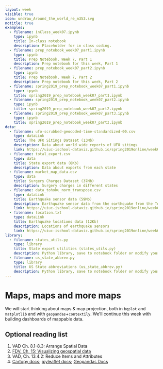 ```yaml
---
layout: week
visible: true
icon: undraw_Around_the_world_re_n353.svg
notitle: true
examples:
  - filename: inClass_week07.ipynb
    type: ipynb
    title: In-class notebook
    description: Placeholder for in class coding.
  - filename: prep_notebook_week07_part1.ipynb
    type: ipynb
    title: Prep Notebook, Week 7, Part 1
    description: Prep notebook for this week, Part 1
  - filename: prep_notebook_week07_part2.ipynb
    type: ipynb
    title: Prep Notebook, Week 7, Part 2
    description: Prep notebook for this week, Part 2
  - filename: spring2019_prep_notebook_week07_part1.ipynb
    type: ipynb
    title: spring2019_prep_notebook_week07_part1.ipynb
  - filename: spring2019_prep_notebook_week07_part2.ipynb
    type: ipynb
    title: spring2019_prep_notebook_week07_part2.ipynb
  - filename: spring2019_prep_notebook_week07_part3.ipynb
    type: ipynb
    title: spring2019_prep_notebook_week07_part3.ipynb
data:
  - filename: ufo-scrubbed-geocoded-time-standardized-00.csv
    type: dataLink
    title: The UFO Sitings Dataset (13Mb)
    description: Data about world wide reports of UFO sitings
    link: https://uiuc-ischool-dataviz.github.io/spring2019online/week04/data/ufo-scrubbed-geocoded-time-standardized-00.csv
  - filename: total_export.csv
    type: data
    title: State export data (8Kb)
    description: Data about exports from each state
  - filename: market_map_data.csv
    type: data
    title: Surgery Charges Dataset (37Mb)
    description: Surgery charges in different states
  - filename: data_tohoku_norm_transpose.csv
    type: dataLink
    title: Earthquake sensor data (59Mb)
    description: Earthquake sensor data from the earthquake from the Tohoku earthquake in 2011
    link: https://uiuc-ischool-dataviz.github.io/spring2019online/week08/data/data_tohoku_norm_transpose.csv
  - filename: location.txt
    type: dataLink
    title: Earthquake locations data (12Kb)
    description: Locations of earthquake sensors
    link: https://uiuc-ischool-dataviz.github.io/spring2019online/week08/data/location.txt
library:
  - filename: states_utils.py
    type: library
    title: State export utilities (states_utils.py)
    description: Python library, save to notebook folder or modify your path if you know how to do that
  - filename: us_state_abbrev.py
    type: library
    title: US State abbreviations (us_state_abbrev.py)
    description: Python library, save to notebook folder or modify your path if you know how to do that
---
```


# Maps, maps and more maps

We will start thinking about maps & map projection, both in `bqplot` and `matplotlib` and with `geopandas`+`contextily`.  We'll continue this week with building dashboards of mappable data.

<!-- ## Downloads

### Data:

 * <a href="https://uiuc-ischool-dataviz.github.io/spring2019online/week04/data/ufo-scrubbed-geocoded-time-standardized-00.csv" download>The UFO Sitings Dataset (13Mb) - ufo-scrubbed-geocoded-time-standardized-00.csv</a>
 * <a href='total_export.csv' download>State export data (8Kb) - total_export.csv</a>
 * <a href="market_map_data.csv" download>Backup: Surgery Charges Dataset (37Mb) - market_map_data.csv</a>
 * <a href="https://uiuc-ischool-dataviz.github.io/spring2019online/week08/data/data_tohoku_norm_transpose.csv" download>Earthquake sensor data (59Mb) - data_tohoku_norm_transpose.csv</a>
 * <a href="https://uiuc-ischool-dataviz.github.io/spring2019online/week08/data/location.txt" download>Earthquake locations data (12Kb) - location.txt</a>


### Resources:

 * <a href='states_utils.py' download>State export utilities (Python library) - states_utils.py</a>
 * <a href='us_state_abbrev.py' download>US State abbreviations (Python library) - us_state_abbrev.py</a>
-->

## Optional reading list

 1. VAD Ch. 8.1-8.3: Arrange Spatial Data 
 2. <a href="https://serialmentor.com/dataviz/geospatial-data.html">FDV, Ch. 15: Visualizing geospatial data</a> 
 3. VAD, Ch. 13.4.2: Reduce Items and Attributes 
 4. <a href="https://scitools.org.uk/cartopy/docs/latest/">Cartopy docs</a>; <a href="https://ipyleaflet.readthedocs.io/en/latest/">ipyleaflet docs</a>; <a href="https://geopandas.org/">Geopandas Docs</a>
